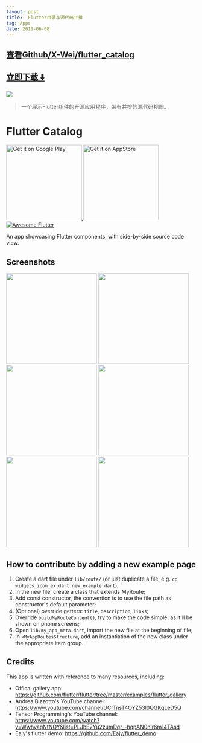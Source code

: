 ```yaml
---
layout: post
title:  Flutter目录与源代码并排
tag: Apps
date: 2019-06-08
---
```


 

## [查看Github/X-Wei/flutter_catalog](http://github.com/X-Wei/flutter_catalog)
## [立即下载 ️⬇️ ](https://codeload.github.com/X-Wei/flutter_catalog/zip/master) 


 
![](https://flutterawesome.com/content/images/2018/12/Flutter-Catalog.jpg)
 
>
> 一个展示Flutter组件的开源应用程序，带有并排的源代码视图。
>

 
# Flutter Catalog

<a href='https://play.google.com/store/apps/details?id=io.github.x_wei.flutter_catalog'>
  <img alt='Get it on Google Play' src='https://play.google.com/intl/en_us/badges/images/generic/en_badge_web_generic.png' width='200'/>
</a>

<a href="https://itunes.apple.com/us/app/flutter-catalog/id1458332586?mt=8">
  <img alt='Get it on AppStore' src='https://linkmaker.itunes.apple.com/en-us/badge-lrg.svg?releaseDate=2019-04-02&kind=iossoftware&bubble=ios_apps' width='200'/>
</a>

<a href="https://github.com/Solido/awesome-flutter#components">
   <img alt="Awesome Flutter" src="https://img.shields.io/badge/Awesome-Flutter-blue.svg?longCache=true&style=flat-square" />
</a>

An app showcasing Flutter components, with side-by-side source code view.

## Screenshots

<img src="https://raw.githubusercontent.com/X-Wei/flutter_catalog/master/screenshots/Screenshot_1546722517.png" width="240px" />
<img src="https://raw.githubusercontent.com/X-Wei/flutter_catalog/master/screenshots/Screenshot_1541613187.png" width="240px" />
<img src="https://raw.githubusercontent.com/X-Wei/flutter_catalog/master/screenshots/Screenshot_1541613193.png" width="240px" />
<img src="https://raw.githubusercontent.com/X-Wei/flutter_catalog/master/screenshots/Screenshot_1541613197.png" width="240px" />
<img src="https://raw.githubusercontent.com/X-Wei/flutter_catalog/master/screenshots/Screenshot_1546722832.png" width="240px" />
<img src="https://raw.githubusercontent.com/X-Wei/flutter_catalog/master/screenshots/Screenshot_1546722852.png" width="240px" />


## How to contribute by adding a new example page

1. Create a dart file under `lib/route/` (or just duplicate a file, e.g. `cp widgets_icon_ex.dart new_example.dart`);
2. In the new file, create a class that extends MyRoute;
3. Add const constructor, the convention is to use the file path as constructor's default parameter;
4. (Optional) override getters: `title`, `description`, `links`;
5. Override `buildMyRouteContent()`, try to make the code simple, as it'll be shown on phone screens;
6. Open `lib/my_app_meta.dart`, import the new file at the beginning of file;
7. In `kMyAppRoutesStructure`, add an instantiation of the new class under the appropriate item group.

## Credits

This app is written with reference to many resources, including:

* Offical gallery app: https://github.com/flutter/flutter/tree/master/examples/flutter_gallery
* Andrea Bizzotto's YouTube channel: https://www.youtube.com/channel/UCrTnsT4OYZ53l0QGKqLeD5Q
* Tensor Programming's YouTube channel: https://www.youtube.com/watch?v=WwhyaqNtNQY&list=PLJbE2Yu2zumDqr_-hqpAN0nIr6m14TAsd
* Eajy's flutter demo: https://github.com/Eajy/flutter_demo
